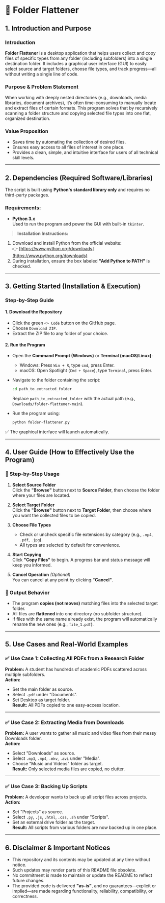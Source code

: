 # 📁 Folder Flattener

## 1. Introduction and Purpose

### Introduction  
**Folder Flattener** is a desktop application that helps users collect and copy files of specific types from any folder (including subfolders) into a single destination folder. It includes a graphical user interface (GUI) to easily select source and target folders, choose file types, and track progress—all without writing a single line of code.

### Purpose & Problem Statement  
When working with deeply nested directories (e.g., downloads, media libraries, document archives), it’s often time-consuming to manually locate and extract files of certain formats. This program solves that by recursively scanning a folder structure and copying selected file types into one flat, organized destination.

### Value Proposition  
- Saves time by automating the collection of desired files.
- Ensures easy access to all files of interest in one place.
- Provides a clean, simple, and intuitive interface for users of all technical skill levels.

---

## 2. Dependencies (Required Software/Libraries)

The script is built using **Python's standard library only** and requires no third-party packages.

### Requirements:
- **Python 3.x**  
  Used to run the program and power the GUI with built-in `tkinter`.

> **Installation Instructions:**  
1. Download and install Python from the official website:  
   👉 [https://www.python.org/downloads](https://www.python.org/downloads)  
2. During installation, ensure the box labeled **"Add Python to PATH"** is checked.

---

## 3. Getting Started (Installation & Execution)

### Step-by-Step Guide

#### 1. **Download the Repository**
- Click the green `<> Code` button on the GitHub page.
- Choose `Download ZIP`.
- Extract the ZIP file to any folder of your choice.

#### 2. **Run the Program**
- Open the **Command Prompt (Windows)** or **Terminal (macOS/Linux)**:
  - Windows: Press `Win + R`, type `cmd`, press Enter.
  - macOS: Open Spotlight (`Cmd + Space`), type `Terminal`, press Enter.
- Navigate to the folder containing the script:
  ```bash
  cd path_to_extracted_folder
  ```
  Replace `path_to_extracted_folder` with the actual path (e.g., `Downloads/folder-flattener-main`).

- Run the program using:
  ```bash
  python folder-flattener.py
  ```

✅ The graphical interface will launch automatically.

---

## 4. User Guide (How to Effectively Use the Program)

### 📂 Step-by-Step Usage

1. **Select Source Folder**  
   Click the **"Browse"** button next to **Source Folder**, then choose the folder where your files are located.

2. **Select Target Folder**  
   Click the **"Browse"** button next to **Target Folder**, then choose where you want the collected files to be copied.

3. **Choose File Types**  
   - Check or uncheck specific file extensions by category (e.g., `.mp4`, `.pdf`, `.jpg`).
   - All types are selected by default for convenience.

4. **Start Copying**  
   Click **"Copy Files"** to begin. A progress bar and status message will keep you informed.

5. **Cancel Operation** *(Optional)*  
   You can cancel at any point by clicking **"Cancel"**.

### 🧾 Output Behavior
- The program **copies (not moves)** matching files into the selected target folder.
- All files are **flattened** into one directory (no subfolder structure).
- If files with the same name already exist, the program will automatically rename the new ones (e.g., `file_1.pdf`).

---

## 5. Use Cases and Real-World Examples

### ✅ Use Case 1: Collecting All PDFs from a Research Folder  
**Problem:** A student has hundreds of academic PDFs scattered across multiple subfolders.  
**Action:**  
- Set the main folder as source.  
- Select `.pdf` under "Documents".  
- Set Desktop as target folder.  
**Result:** All PDFs copied to one easy-access location.

---

### ✅ Use Case 2: Extracting Media from Downloads  
**Problem:** A user wants to gather all music and video files from their messy Downloads folder.  
**Action:**  
- Select "Downloads" as source.  
- Select `.mp3`, `.mp4`, `.mkv`, `.avi` under "Media".  
- Choose "Music and Videos" folder as target.  
**Result:** Only selected media files are copied, no clutter.

---

### ✅ Use Case 3: Backing Up Scripts  
**Problem:** A developer wants to back up all script files across projects.  
**Action:**  
- Set "Projects" as source.  
- Select `.py`, `.js`, `.html`, `.css`, `.sh` under "Scripts".  
- Set an external drive folder as the target.  
**Result:** All scripts from various folders are now backed up in one place.

---

## 6. Disclaimer & Important Notices

- This repository and its contents may be updated at any time without notice.  
- Such updates may render parts of this README file obsolete.  
- No commitment is made to maintain or update the README to reflect future changes.  
- The provided code is delivered **"as-is"**, and no guarantees—explicit or implied—are made regarding functionality, reliability, compatibility, or correctness.
